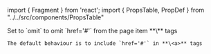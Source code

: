 import { Fragment } from 'react';
import { PropsTable, PropDef } from "../../src/components/PropsTable"

<Fragment>
  <PropDef name='linkHref' type="'hash' | 'omit'" defaultValue='undefined'>
    Set to `omit` to omit `href='#'` from the page item **\<a>** tags
        
    The default behaviour is to include `href='#'` in **\<a>** tags

  </PropDef>
</Fragment>
